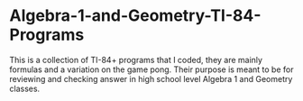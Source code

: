 # Algebra-1-and-Geometry-TI-84-Programs
This is a collection of TI-84+ programs that I coded, they are mainly formulas and a variation on the game pong. Their purpose is meant to be for reviewing and checking answer in high school level Algebra 1 and Geometry classes.
